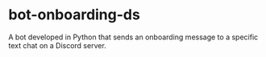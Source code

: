 # bot-onboarding-ds
A bot developed in Python that sends an onboarding message to a specific text chat on a Discord server.
